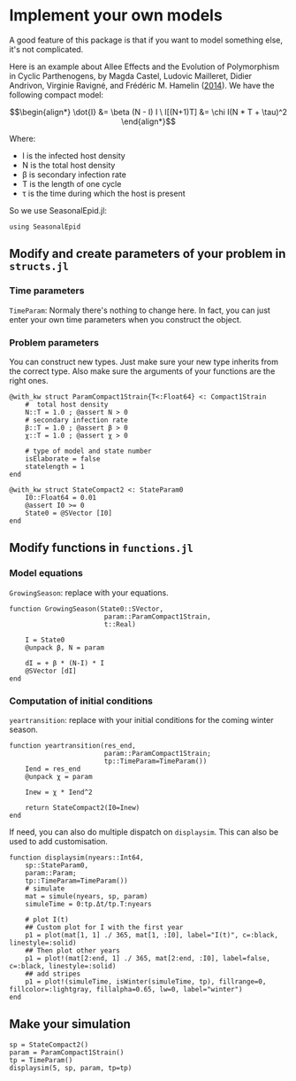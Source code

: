 # Implement your own models

A good feature of this package is that if you want to model something else, it's not complicated. 

Here is an example about Allee Effects and the Evolution of Polymorphism in Cyclic Parthenogens, by Magda Castel, Ludovic Mailleret, Didier Andrivon, Virginie Ravigné, and Frédéric M. Hamelin ([2014]( http://www.jstor.org/stable/10.1086/674828)). We have the following compact model:

$$\begin{align*}
\dot{I} &= \beta (N - I) I \
I[(N+1)T] &= \chi I(N * T + \tau)^2
\end{align*}$$

Where:
- I is the infected host density
- N is the total host density
- β is secondary infection rate
- T is the length of one cycle
- τ is the time during which the host is present


So we use SeasonalEpid.jl:

```
using SeasonalEpid
```

## Modify and create parameters of your problem in `structs.jl`

### Time parameters

`TimeParam`: Normaly there's nothing to change here. In fact, you can just enter your own time parameters when you construct the object.

### Problem parameters

You can construct new types. Just make sure your new type inherits from the correct type. Also make sure the arguments of your functions are the right ones.

```
@with_kw struct ParamCompact1Strain{T<:Float64} <: Compact1Strain
    #  total host density
    N::T = 1.0 ; @assert N > 0
    # secondary infection rate
    β::T = 1.0 ; @assert β > 0
    χ::T = 1.0 ; @assert χ > 0

    # type of model and state number 
    isElaborate = false
    statelength = 1
end
```

```
@with_kw struct StateCompact2 <: StateParam0
    I0::Float64 = 0.01
    @assert I0 >= 0
    State0 = @SVector [I0]
end
```

## Modify functions in `functions.jl`

### Model equations

`GrowingSeason`: replace with your equations.


```
function GrowingSeason(State0::SVector,
						param::ParamCompact1Strain,
						t::Real)

	I = State0
	@unpack β, N = param
	
	dI = + β * (N-I) * I 
	@SVector [dI]
end 
```

### Computation of initial conditions

`yeartransition`: replace with your initial conditions for the coming winter season.

```
function yeartransition(res_end,
						param::ParamCompact1Strain;
						tp::TimeParam=TimeParam())
	Iend = res_end
	@unpack χ = param

	Inew = χ * Iend^2

	return StateCompact2(I0=Inew)
end 
```

If need, you can also do multiple dispatch on `displaysim`. This can also be used to add customisation.

```
function displaysim(nyears::Int64,
    sp::StateParam0,
    param::Param;
    tp::TimeParam=TimeParam())
    # simulate
    mat = simule(nyears, sp, param)
    simuleTime = 0:tp.Δt/tp.T:nyears

    # plot I(t)
    ## Custom plot for I with the first year
    p1 = plot(mat[1, 1] ./ 365, mat[1, :I0], label="I(t)", c=:black, linestyle=:solid)
    ## Then plot other years
    p1 = plot!(mat[2:end, 1] ./ 365, mat[2:end, :I0], label=false, c=:black, linestyle=:solid)
    ## add stripes
    p1 = plot!(simuleTime, isWinter(simuleTime, tp), fillrange=0, fillcolor=:lightgray, fillalpha=0.65, lw=0, label="winter")
end
```

## Make your simulation

```
sp = StateCompact2()
param = ParamCompact1Strain()
tp = TimeParam()
displaysim(5, sp, param, tp=tp)
```